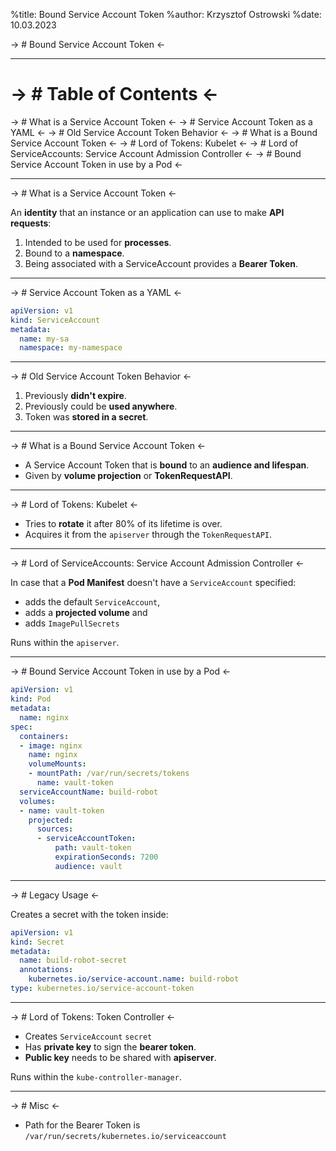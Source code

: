 %title: Bound Service Account Token
%author: Krzysztof Ostrowski
%date: 10.03.2023

-> # Bound Service Account Token <-

--------------------------------------------------
-> # Table of Contents <-
==============

-> # What is a Service Account Token  <-
-> # Service Account Token as a YAML <-
-> # Old Service Account Token Behavior  <-
-> # What is a Bound Service Account Token  <-
-> # Lord of Tokens: Kubelet <-
-> # Lord of ServiceAccounts: Service Account Admission Controller <-
-> # Bound Service Account Token in use by a Pod <-

-------------------------------------------------
-> # What is a Service Account Token  <-

An **identity** that an instance or an application can use to make **API requests**:

1. Intended to be used for **processes**.
2. Bound to a **namespace**.
3. Being associated with a ServiceAccount provides a **Bearer Token**.

-------------------------------------------------
-> # Service Account Token as a YAML <-

```yaml
apiVersion: v1
kind: ServiceAccount
metadata:
  name: my-sa
  namespace: my-namespace
```

-------------------------------------------------
-> # Old Service Account Token Behavior  <-


1. Previously **didn't expire**.
2. Previously could be **used anywhere**.
3. Token was **stored in a secret**.

-------------------------------------------------
-> # What is a Bound Service Account Token  <-

- A Service Account Token that is **bound** to an **audience and lifespan**.
- Given by **volume projection** or **TokenRequestAPI**.

-------------------------------------------------
-> # Lord of Tokens: Kubelet <-

- Tries to **rotate** it after 80% of its lifetime is over.
- Acquires it from the `apiserver` through the `TokenRequestAPI`.

-------------------------------------------------
-> # Lord of ServiceAccounts: Service Account Admission Controller <-

In case that a **Pod Manifest** doesn't have a `ServiceAccount` specified:
- adds the default `ServiceAccount`,
- adds a **projected volume** and
- adds `ImagePullSecrets`

Runs within the `apiserver`.

-------------------------------------------------
-> # Bound Service Account Token in use by a Pod <-

```yaml
apiVersion: v1
kind: Pod
metadata:
  name: nginx
spec:
  containers:
  - image: nginx
    name: nginx
    volumeMounts:
    - mountPath: /var/run/secrets/tokens
      name: vault-token
  serviceAccountName: build-robot 
  volumes:
  - name: vault-token
    projected:
      sources:
      - serviceAccountToken:
          path: vault-token 
          expirationSeconds: 7200 
          audience: vault
```

-------------------------------------------------
-> # Legacy Usage <-

Creates a secret with the token inside:

```yaml
apiVersion: v1
kind: Secret
metadata:
  name: build-robot-secret
  annotations:
    kubernetes.io/service-account.name: build-robot
type: kubernetes.io/service-account-token
```

-------------------------------------------------
-> # Lord of Tokens: Token Controller <-

- Creates `ServiceAccount` `secret`
- Has **private key** to sign the **bearer token**.
- **Public key** needs to be shared with **apiserver**.

Runs within the `kube-controller-manager`.

-------------------------------------------------
-> # Misc <-
- Path for the Bearer Token is `/var/run/secrets/kubernetes.io/serviceaccount`

